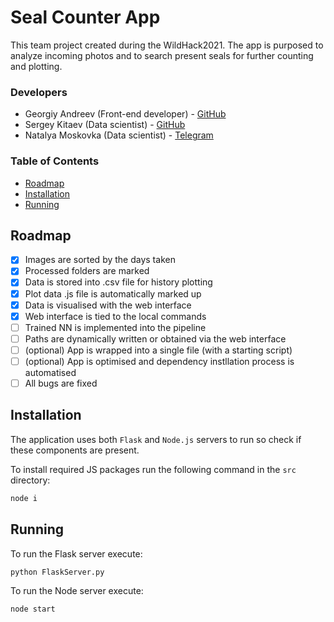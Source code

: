 # Seal Counter App

This team project created during the WildHack2021. The app is purposed to analyze incoming photos and to search present seals for further counting and plotting.

### Developers
- Georgiy Andreev (Front-end developer) - [GitHub](https://github.com/andreevgeorge)
- Sergey Kitaev (Data scientist) - [GitHub](https://github.com/Sergey-Kit)
- Natalya Moskovka (Data scientist) - [Telegram](https://t.me/natchandes)

### Table of Contents

* [Roadmap](#roadmap)
* [Installation](#installation)
* [Running](#running)

## Roadmap

- [x]  Images are sorted by the days taken
- [x]  Processed folders are marked
- [x]  Data is stored into .csv file for history plotting
- [x]  Plot data .js file is automatically marked up 
- [x]  Data is visualised with the web interface
- [x]  Web interface is tied to the local commands
- [ ]  Trained NN is implemented into the pipeline
- [ ]  Paths are dynamically written or obtained via the web interface
- [ ]  (optional) App is wrapped into a single file (with a starting script)
- [ ]  (optional) App is optimised and dependency instllation process is automatised
- [ ]  All bugs are fixed

## Installation

The application uses both `Flask` and `Node.js` servers to run so check if these components are present. 

To install required JS packages run the following command in the `src` directory:
```bash
node i
```
## Running

To run the Flask server execute:

```python
python FlaskServer.py
```

To run the Node server execute:

```javascript
node start
```
